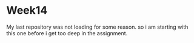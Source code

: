 # Week14
My last repository was not loading for some reason. so i am starting with this one before i get too deep in the assignment.
